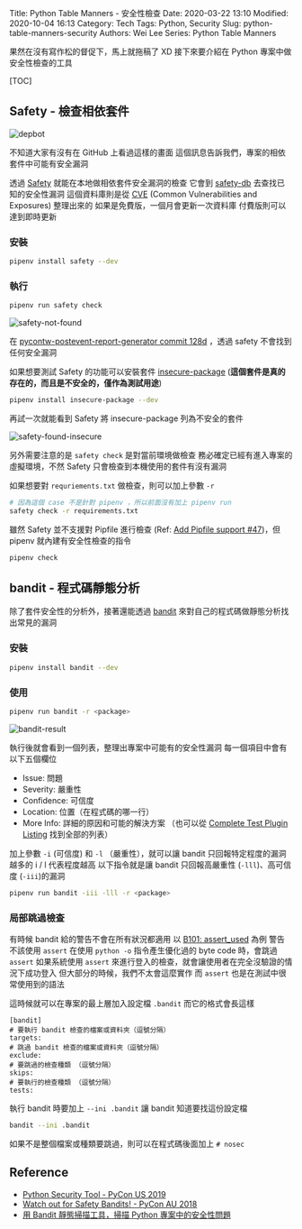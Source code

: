 Title: Python Table Manners - 安全性檢查
Date: 2020-03-22 13:10
Modified: 2020-10-04 16:13
Category: Tech
Tags: Python, Security
Slug: python-table-manners-security
Authors: Wei Lee
Series: Python Table Manners

果然在沒有寫作松的督促下，馬上就拖稿了 XD
接下來要介紹在 Python 專案中做安全性檢查的工具

<!--more-->

[TOC]

## Safety - 檢查相依套件

![depbot](/images/posts-image/2020-02-22-python-table-manner-series/depbot.jpg)

不知道大家有沒有在 GitHub 上看過這樣的畫面
這個訊息告訴我們，專案的相依套件中可能有安全漏洞

透過 [Safety](https://github.com/pyupio/safety) 就能在本地做相依套件安全漏洞的檢查
它會到 [safety-db](https://github.com/pyupio/safety-db) 去查找已知的安全性漏洞
這個資料庫則是從 [CVE](https://cve.mitre.org/) (Common Vulnerabilities and Exposures) 整理出來的
如果是免費版，一個月會更新一次資料庫
付費版則可以達到即時更新

### 安裝

```sh
pipenv install safety --dev
```

### 執行

```sh
pipenv run safety check
```

![safety-not-found](/images/posts-image/2020-02-22-python-table-manner-series/safety-not-found.jpg)

在 [pycontw-postevent-report-generator commit 128d](https://github.com/pycontw/pycontw-postevent-report-generator/commit/128d271942099b94faca3693d6c146c879e3b414) ，透過 safety 不會找到任何安全漏洞

如果想要測試 Safety 的功能可以安裝套件 [insecure-package](https://pypi.org/project/insecure-package/) (**這個套件是真的存在的，而且是不安全的，僅作為測試用途**)

```sh
pipenv install insecure-package --dev
```

再試一次就能看到 Safety 將 insecure-package 列為不安全的套件

![safety-found-insecure](/images/posts-image/2020-02-22-python-table-manner-series/safety-found-insecure.jpg)

另外需要注意的是 `safety check` 是對當前環境做檢查
務必確定已經有進入專案的虛擬環境，不然 Safety 只會檢查到本機使用的套件有沒有漏洞

如果想要對 `requriements.txt` 做檢查，則可以加上參數 `-r`

```sh
# 因為這個 case 不是針對 pipenv ，所以前面沒有加上 pipenv run
safety check -r requirements.txt
```

雖然 Safety 並不支援對 Pipfile 進行檢查 (Ref: [Add Pipfile support #47](https://github.com/pyupio/safety/issues/47))，但 pipenv 就內建有安全性檢查的指令

```sh
pipenv check
```

## bandit - 程式碼靜態分析
除了套件安全性的分析外，接著還能透過 [bandit](https://github.com/PyCQA/bandit) 來對自己的程式碼做靜態分析找出常見的漏洞

### 安裝

```sh
pipenv install bandit --dev
```

### 使用

```sh
pipenv run bandit -r <package>
```

![bandit-result](/images/posts-image/2020-02-22-python-table-manner-series/bandit-result.jpg)

執行後就會看到一個列表，整理出專案中可能有的安全性漏洞
每一個項目中會有以下五個欄位

* Issue: 問題
* Severity: 嚴重性
* Confidence: 可信度
* Location: 位置（在程式碼的哪一行）
* More Info: 詳細的原因和可能的解決方案 （也可以從 [Complete Test Plugin Listing](https://bandit.readthedocs.io/en/latest/plugins/#complete-test-plugin-listing) 找到全部的列表）

加上參數 `-i` (可信度) 和 `-l` （嚴重性），就可以讓 bandit 只回報特定程度的漏洞
越多的 i / l 代表程度越高
以下指令就是讓 bandit 只回報高嚴重性 (`-lll`)、高可信度 (`-iii`)的漏洞

```sh
pipenv run bandit -iii -lll -r <package>
```

### 局部跳過檢查
有時候 bandit 給的警告不會在所有狀況都適用
以 [B101: assert_used](https://bandit.readthedocs.io/en/latest/plugins/b101_assert_used.html#module-bandit.plugins.asserts) 為例
警告不該使用 `assert`
在使用 `python -o` 指令產生優化過的 byte code 時，會跳過 `assert`
如果系統使用 `assert` 來進行登入的檢查，就會讓使用者在完全沒驗證的情況下成功登入
但大部分的時候，我們不太會這麼實作
而 `assert` 也是在測試中很常使用到的語法

這時候就可以在專案的最上層加入設定檔 `.bandit`
而它的格式會長這樣

```text
[bandit]
# 要執行 bandit 檢查的檔案或資料夾（逗號分隔）
targets:
# 跳過 bandit 檢查的檔案或資料夾（逗號分隔）
exclude:
# 要跳過的檢查種類 （逗號分隔）
skips:
# 要執行的檢查種類 （逗號分隔）
tests:
```

執行 bandit 時要加上 `--ini .bandit` 讓 bandit 知道要找這份設定檔

```sh
bandit --ini .bandit
```

如果不是整個檔案或種類要跳過，則可以在程式碼後面加上 `# nosec`

## Reference
* [Python Security Tool - PyCon US 2019](https://wei-lee.me/pycon-note/posts/pycon-us-2019/2019/10/python-security-tool/)
* [Watch out for Safety Bandits! - PyCon AU 2018](https://wei-lee.me/pycon-note/posts/pycon-au-2018/2019/08/watch-out-for-safety-bandits/)
* [用 Bandit 靜態掃描工具，掃描 Python 專案中的安全性問題](https://myapollo.com.tw/zh-tw/secure-your-python-code-with-bandit/)
